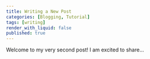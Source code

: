 ```yaml
---
title: Writing a New Post
categories: [Blogging, Tutorial]
tags: [writing]
render_with_liquid: false
published: true
---
```

Welcome to my very second  post! I am excited to share...

